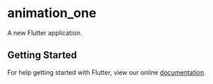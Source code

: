 # animation_one

A new Flutter application.

## Getting Started

For help getting started with Flutter, view our online
[documentation](https://flutter.io/).
